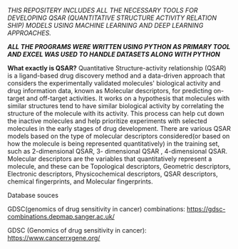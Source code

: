 *THIS REPOSITERY INCLUDES ALL THE NECESSARY TOOLS FOR DEVELOPING QSAR (QUANTITATIVE STRUCTURE ACTIVITY RELATION SHIP) MODELS USING MACHINE LEARNING AND DEEP LEARNING APPROACHES.*

*****ALL THE PROGRAMS WERE WRITTEN USING PYTHON AS PRIMARY TOOL AND EXCEL WAS USED TO HANDLE DATASETS ALONG WITH PYTHON*****

**What exactly is QSAR?**
Quantitative Structure-activity relationship (QSAR) is a ligand-based drug discovery method 
and a data-driven approach that considers the experimentally validated molecules' biological 
activity and drug information data, known as Molecular descriptors, for predicting on-target 
and off-target activities. It works on a hypothesis that molecules with similar structures tend to 
have similar biological activity by correlating the structure of the molecule with its activity. 
This process can help cut down the inactive molecules and help prioritize experiments with 
selected molecules in the early stages of drug development. There are various QSAR models 
based on the type of molecular descriptors considered(or based on how the molecule is 
being represented quantitatively) in the training set, such as 2-dimensional QSAR, 3-
dimensional QSAR , 4-dimensional QSAR. Molecular descriptors are the variables 
that quantitatively represent a molecule, and these can be Topological descriptors, Geometric 
descriptors, Electronic descriptors, Physicochemical descriptors, QSAR descriptors, chemical 
fingerprints, and Molecular fingerprints.




Database souces

GDSC(genomics of drug sensitivity in cancer) combinations:
https://gdsc-combinations.depmap.sanger.ac.uk/


GDSC (Genomics of drug sensitivity in cancer):
https://www.cancerrxgene.org/


